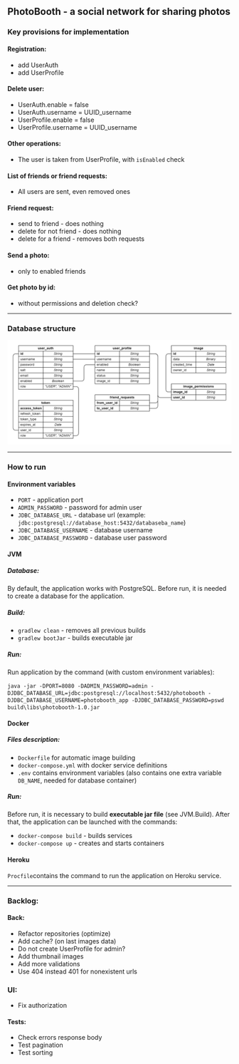 ## PhotoBooth - a social network for sharing photos

### Key provisions for implementation

#### Registration:
- add UserAuth
- add UserProfile

#### Delete user:
- UserAuth.enable = false
- UserAuth.username = UUID_username
- UserProfile.enable = false
- UserProfile.username = UUID_username

#### Other operations:
- The user is taken from UserProfile, with `isEnabled` check

#### List of friends or friend requests:
- All users are sent, even removed ones

#### Friend request:
- send to friend - does nothing
- delete for not friend - does nothing
- delete for a friend - removes both requests

#### Send a photo:
- only to enabled friends

#### Get photo by id:
- without permissions and deletion check?

---
### Database structure

![Alt text](doc/db_schema.png?raw=true "DB schema")

---

### How to run

#### Environment variables

- `PORT` - application port
- `ADMIN_PASSWORD` - password for admin user
- `JDBC_DATABASE_URL` - database url (example: `jdbc:postgresql://database_host:5432/databaseba_name`)
- `JDBC_DATABASE_USERNAME` - database username
- `JDBC_DATABASE_PASSWORD` - database user password

#### JVM

##### Database:
By default, the application works with PostgreSQL. 
Before run, it is needed to create a database for the application.

##### Build:
- `gradlew clean` - removes all previous builds
- `gradlew bootJar` - builds executable jar

##### Run:
Run application by the command (with custom environment variables):

    java -jar -DPORT=8080 -DADMIN_PASSWORD=admin -DJDBC_DATABASE_URL=jdbc:postgresql://localhost:5432/photobooth -DJDBC_DATABASE_USERNAME=photobooth_app -DJDBC_DATABASE_PASSWORD=pswd build\libs\photobooth-1.0.jar

#### Docker

##### Files description:
- `Dockerfile` for automatic image building
- `docker-compose.yml` with docker service definitions
- `.env` contains environment variables (also contains one extra variable `DB_NAME`, needed for database container)

##### Run:
Before run, it is necessary to build **executable jar file** (see JVM.Build).
After that, the application can be launched with the commands:

- `docker-compose build` - builds services
- `docker-compose up` - creates and starts containers

#### Heroku
`Procfile`contains the command to run the application on Heroku service. 

---

### Backlog:

#### Back:
- Refactor repositories (optimize)
- Add cache? (on last images data)
- Do not create UserProfile for admin?
- Add thumbnail images
- Add more validations
- Use 404 instead 401 for nonexistent urls

### UI:
- Fix authorization

#### Tests:
- Check errors response body
- Test pagination
- Test sorting
